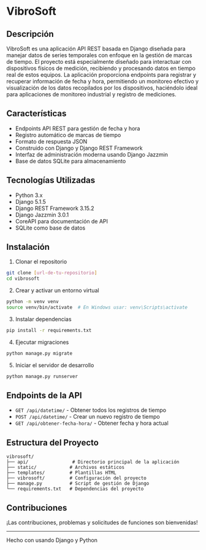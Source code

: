 # VibroSoft 

## Descripción
VibroSoft es una aplicación API REST basada en Django diseñada para manejar datos de series temporales con enfoque en la gestión de marcas de tiempo. El proyecto está especialmente diseñado para interactuar con dispositivos físicos de medición, recibiendo y procesando datos en tiempo real de estos equipos. La aplicación proporciona endpoints para registrar y recuperar información de fecha y hora, permitiendo un monitoreo efectivo y visualización de los datos recopilados por los dispositivos, haciéndolo ideal para aplicaciones de monitoreo industrial y registro de mediciones.

## Características 

- Endpoints API REST para gestión de fecha y hora
- Registro automático de marcas de tiempo
- Formato de respuesta JSON
- Construido con Django y Django REST Framework
- Interfaz de administración moderna usando Django Jazzmin
- Base de datos SQLite para almacenamiento

## Tecnologías Utilizadas 

- Python 3.x
- Django 5.1.5
- Django REST Framework 3.15.2
- Django Jazzmin 3.0.1
- CoreAPI para documentación de API
- SQLite como base de datos

## Instalación 

1. Clonar el repositorio
```bash
git clone [url-de-tu-repositorio]
cd vibrosoft
```

2. Crear y activar un entorno virtual
```bash
python -m venv venv
source venv/bin/activate  # En Windows usar: venv\Scripts\activate
```

3. Instalar dependencias
```bash
pip install -r requirements.txt
```

4. Ejecutar migraciones
```bash
python manage.py migrate
```

5. Iniciar el servidor de desarrollo
```bash
python manage.py runserver
```

## Endpoints de la API 

- `GET /api/datetime/` - Obtener todos los registros de tiempo
- `POST /api/datetime/` - Crear un nuevo registro de tiempo
- `GET /api/obtener-fecha-hora/` - Obtener fecha y hora actual

## Estructura del Proyecto 

```
vibrosoft/
├── api/                # Directorio principal de la aplicación
├── static/            # Archivos estáticos
├── templates/         # Plantillas HTML
├── vibrosoft/         # Configuración del proyecto
├── manage.py          # Script de gestión de Django
└── requirements.txt   # Dependencias del proyecto
```

## Contribuciones 

¡Las contribuciones, problemas y solicitudes de funciones son bienvenidas!

---
Hecho con  usando Django y Python
